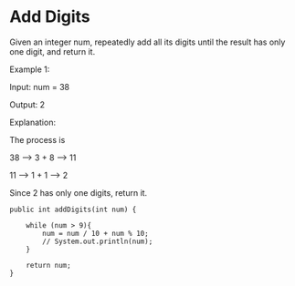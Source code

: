 # Add Digits

Given an integer num, repeatedly add all its digits until the result has only one digit, and return it.

Example 1:

Input: num = 38

Output: 2

Explanation: 

The process is

38 --> 3 + 8  --> 11

11 --> 1 + 1 --> 2

Since 2 has only one digits, return it.


    public int addDigits(int num) {
        
        while (num > 9){
            num = num / 10 + num % 10;
            // System.out.println(num);
        }
        
        return num;
    }
